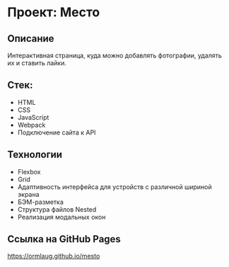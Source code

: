 # Проект: Место

## Описание
Интерактивная страница, куда можно добавлять фотографии, удалять их и ставить лайки.

## Стек:
* HTML
* CSS
* JavaScript
* Webpack
* Подключение сайта к API

## Технологии
* Flexbox 
* Grid
* Адаптивность интерфейса для устройств с различной шириной экрана
* БЭМ-разметка
* Структура файлов Nested
* Реализация модальных окон

## Ссылка на GitHub Pages
https://ormlaug.github.io/mesto
